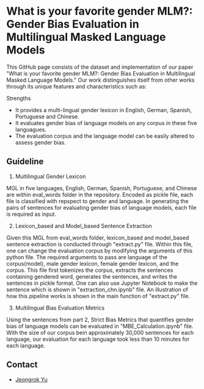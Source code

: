 # What is your favorite gender MLM?: Gender Bias Evaluation in Multilingual Masked Language Models

This GitHub page consists of the dataset and implementation of our paper "What is your favorite gender MLM?: Gender Bias Evaluation in Multilingual Masked Language Models."
Our work distinguishes itself from other works through its unique features and characteristics such as: 


Strengths
* It provides a multi-lingual gender lexicon in English, German, Spanish, Portuguese and Chinese. 
* It evaluates gender bias of language models on any corpus in these five languagues. 
* The evaluation corpus and the language model can be easily altered to assess gender bias.

## Guideline 

1. Multilingual Gender Lexicon

MGL in five languages, English, German, Spanish, Portuguese, and Chinese are within eval_words folder in the repository.
Encoded as pickle file, each file is classified with repspect to gender and language.
In generating the pairs of sentences for evaluating gender bias of language models, each file is required as input.

2. Lexicon_based and Model_based Sentence Extraction

Given this MGL from eval_words folder, lexicon_based and model_based sentence extraction is conducted through "extract.py" file.
Within this file, one can change the evaluation corpus by modifying the arguments of this python file.
The required arguments to pass are language of the corpus(model), male gender lexicon, female gender lexicon, and the corpus.
This file first tokenizes the corpus, extracts the sentences containing gendered word, generates the sentences, and writes the sentences in pickle format.
One can also use Jupyter Notebook to make the sentence which is shown in "extraction_chn.ipynb" file.
An illustration of how this pipeline works is shown in the main function of "extract.py" file.


3. Multilingual Bias Evaluation Metrics

Using the sentences from part 2, Strict Bias Metrics that quantifies gender bias of language models can be evaluated in "MBE_Calculation.ipynb" file.
With the size of our corpus bein approximately 30,000 sentences for each language, our evaluation for each language took less than 10 minutes for each language.

## Contact

* [Jeongrok Yu](https://www.emorynlp.org/bachelors/jeongrok-yu)
